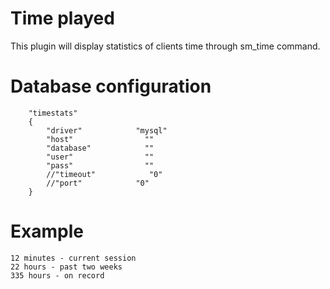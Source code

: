 # Time played
This plugin will display statistics of clients time through sm_time command.

# Database configuration
```
    "timestats" 
    { 
        "driver"            "mysql" 
        "host"                "" 
        "database"            "" 
        "user"                "" 
        "pass"                "" 
        //"timeout"            "0" 
        //"port"            "0" 
    } 
```

# Example
```
12 minutes - current session
22 hours - past two weeks
335 hours - on record
```

